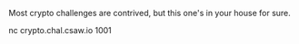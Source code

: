 Most crypto challenges are contrived, but this one's in your house for sure.

nc crypto.chal.csaw.io 1001